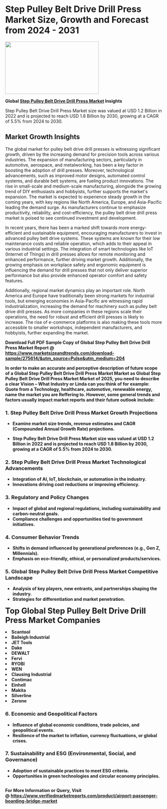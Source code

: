 <H1>Step Pulley Belt Drive Drill Press Market Size, Growth and Forecast from 2024 - 2031</H1><img class="aligncenter size-medium wp-image-584254" src="https://thirdeyenews.in/wp-content/uploads/2024/09/Global-Market-Research-300x168.jpeg" alt="" width="300" height="168" /><p><strong>Global&nbsp;<a href="https://www.marketsizeandtrends.com/download-sample/275614/&amp;utm_source=Pulse&amp;utm_medium=204">Step Pulley Belt Drive Drill Press Market</a> Insights</strong></p><p>Step Pulley Belt Drive Drill Press Market size was valued at USD 1.2 Billion in 2022 and is projected to reach USD 1.8 Billion by 2030, growing at a CAGR of 5.5% from 2024 to 2030.</p><p><h2>Market Growth Insights</h2> <p>The global market for pulley belt drive drill presses is witnessing significant growth, driven by the increasing demand for precision tools across various industries. The expansion of manufacturing sectors, particularly in automotive, aerospace, and metalworking, has been a key factor in boosting the adoption of drill presses. Moreover, technological advancements, such as improved motor designs, automated control systems, and durable belt systems, are fueling product innovations. The rise in small-scale and medium-scale manufacturing, alongside the growing trend of DIY enthusiasts and hobbyists, further supports the market's expansion. The market is expected to experience steady growth in the coming years, with key regions like North America, Europe, and Asia-Pacific leading the demand surge. As manufacturers continue to emphasize productivity, reliability, and cost-efficiency, the pulley belt drive drill press market is poised to see continued investment and development.</p> <p><strong></strong></p> <p>In recent years, there has been a marked shift towards more energy-efficient and sustainable equipment, encouraging manufacturers to invest in advanced pulley belt drive systems. These systems are known for their low maintenance costs and reliable operation, which adds to their appeal in various industrial settings. The integration of smart technologies like IoT (Internet of Things) in drill presses allows for remote monitoring and enhanced performance, further driving market growth. Additionally, the growing emphasis on workplace safety and ergonomic equipment is influencing the demand for drill presses that not only deliver superior performance but also provide enhanced operator comfort and safety features.</p> <p>Additionally, regional market dynamics play an important role. North America and Europe have traditionally been strong markets for industrial tools, but emerging economies in Asia-Pacific are witnessing rapid industrialization, increasing the demand for machinery such as pulley belt drive drill presses. As more companies in these regions scale their operations, the need for robust and efficient drill presses is likely to increase. The rise of e-commerce platforms is also making these tools more accessible to smaller workshops, independent manufacturers, and hobbyists, further expanding the market.</p> <p><strong></p><p><span class=""><strong>Download Full PDF Sample Copy of Global Step Pulley Belt Drive Drill Press Market Report</strong> @ <a href="https://www.marketsizeandtrends.com/download-sample/275614/&amp;utm_source=Pulse&amp;utm_medium=204" target="_blank">https://www.marketsizeandtrends.com/download-sample/275614/&amp;utm_source=Pulse&amp;utm_medium=204</a></span></p><p>In order to make an accurate and perceptive description of future scope of a Global&nbsp;Step Pulley Belt Drive Drill Press Market Market as Global&nbsp;Step Pulley Belt Drive Drill Press Market Market of 2025, you need to describe a clear Vision &ndash; What Industry or Linda can you think of for example: Quote from a Technology, healthcare, automotive, renewable energy, name the market you are Reffering to. However, some general trends and factors usually impact market reports and their future outlook include:</p><h3>1.&nbsp;<strong>Step Pulley Belt Drive Drill Press Market Growth Projections</strong></h3><ul><li>Examine market size trends, revenue estimates and CAGR (Compounded Annual Growth Rate) projections.</li><li><p>Step Pulley Belt Drive Drill Press Market size was valued at USD 1.2 Billion in 2022 and is projected to reach USD 1.8 Billion by 2030, growing at a CAGR of 5.5% from 2024 to 2030.</p></li></ul><h3>2.&nbsp;<strong>Step Pulley Belt Drive Drill Press Market Technological Advancements</strong></h3><ul><li>Integration of AI, IoT, blockchain, or automation in the industry.</li><li>Innovations driving cost reductions or improving efficiency.</li></ul><h3>3.&nbsp;<strong>Regulatory and Policy Changes</strong></h3><ul><li>Impact of global and regional regulations, including sustainability and carbon-neutral goals.</li><li>Compliance challenges and opportunities tied to government initiatives.</li></ul><h3>4.&nbsp;<strong>Consumer Behavior Trends</strong></h3><ul><li>Shifts in demand influenced by generational preferences (e.g., Gen Z, Millennials).</li><li>Emphasis on eco-friendly, ethical, or personalized products/services.</li></ul><h3>5.&nbsp;<strong>Global Step Pulley Belt Drive Drill Press Market Competitive Landscape</strong></h3><ul><li>Analysis of key players, new entrants, and partnerships shaping the industry.</li><li>Strategies for differentiation and market penetration.</li></ul><p data-pm-slice="1 1 []"><span style="color: inherit; font-family: inherit; font-size: 25px;">Top Global Step Pulley Belt Drive Drill Press Market Companies</span></p><div class="" data-test-id=""><p><li>Scantool</li><li> Baileigh Industrial</li><li> JET Tools</li><li> Dake</li><li> DEWALT</li><li> Fervi</li><li> RYOBI</li><li> WEN</li><li> Clausing Industrial</li><li> Contimac</li><li> Einhell</li><li> Makita</li><li> Silverline</li><li> Zerone</li></p></div><h3>6.&nbsp;<strong>Economic and Geopolitical Factors</strong></h3><ul><li>Influence of global economic conditions, trade policies, and geopolitical events.</li><li>Resilience of the market to inflation, currency fluctuations, or global crises.</li></ul><h3>7.&nbsp;<strong>Sustainability and ESG (Environmental, Social, and Governance)</strong></h3><ul><li>Adoption of sustainable practices to meet ESG criteria.</li><li>Opportunities in green technologies and circular economy principles.</li></ul><h2><strong style="font-size: 14px;">For More Information or Query, Visit @&nbsp;</strong><a style="background-color: #ffffff; font-size: 14px;" href="https://www.marketsizeandtrends.com/report/step-pulley-belt-drive-drill-press-market/" target="_blank">https://www.verifiedmarketreports.com/product/airport-passenger-boarding-bridge-market</a></h2>
